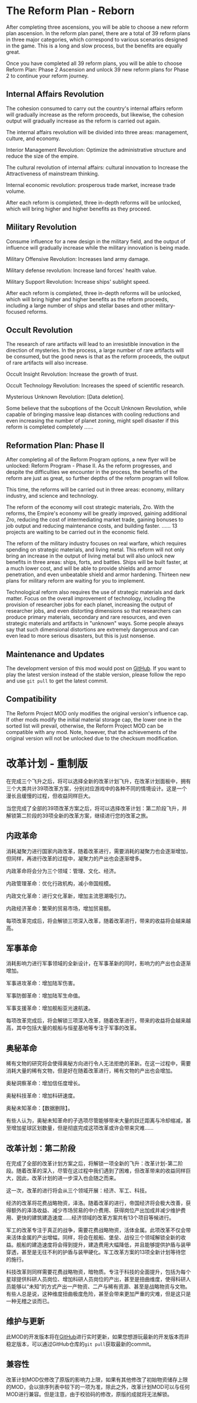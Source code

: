 # The Reform Plan - Reborn

After completing three ascensions, you will be able to choose a new reform plan ascension. In the reform plan panel, there are a total of 39 reform plans in three major categories, which correspond to various scenarios designed in the game. This is a long and slow process, but the benefits are equally great.

Once you have completed all 39 reform plans, you will be able to choose Reform Plan: Phase 2 Ascension and unlock 39 new reform plans for Phase 2 to continue your reform journey.

## Internal Affairs Revolution

The cohesion consumed to carry out the country's internal affairs reform will gradually increase as the reform proceeds, but likewise, the cohesion output will gradually increase as the reform is carried out again.

The internal affairs revolution will be divided into three areas: management, culture, and economy.

Interior Management Revolution: Optimize the administrative structure and reduce the size of the empire.

The cultural revolution of internal affairs: cultural innovation to Increase the Attractiveness of mainstream thinking.

Internal economic revolution: prosperous trade market, increase trade volume.

After each reform is completed, three in-depth reforms will be unlocked, which will bring higher and higher benefits as they proceed.

## Military Revolution

Consume influence for a new design in the military field, and the output of influence will gradually increase while the military innovation is being made.

Military Offensive Revolution: Increases land army damage.

Military defense revolution: Increase land forces' health value.

Military Support Revolution: Increase ships' sublight speed.

After each reform is completed, three in-depth reforms will be unlocked, which will bring higher and higher benefits as the reform proceeds, including a large number of ships and stellar bases and other military-focused reforms.

## Occult Revolution

The research of rare artifacts will lead to an irresistible innovation in the direction of mysteries. In the process, a large number of rare artifacts will be consumed, but the good news is that as the reform proceeds, the output of rare artifacts will also increase.

Occult Insight Revolution: Increase the growth of trust.

Occult Technology Revolution: Increases the speed of scientific research.

Mysterious Unknown Revolution: [Data deletion].

Some believe that the suboptions of the Occult Unknown Revolution, while capable of bringing massive leap distances with cooling reductions and even increasing the number of planet zoning, might spell disaster if this reform is completed completely ......

## Reformation Plan: Phase II

After completing all of the Reform Program options, a new flyer will be unlocked: Reform Program - Phase II. As the reform progresses, and despite the difficulties we encounter in the process, the benefits of the reform are just as great, so further depths of the reform program will follow.

This time, the reforms will be carried out in three areas: economy, military industry, and science and technology.

The reform of the economy will cost strategic materials, Zro. With the reforms, the Empire's economy will be greatly improved, gaining additional Zro, reducing the cost of intermediating market trade, gaining bonuses to job output and reducing maintenance costs, and building faster. ...... 13 projects are waiting to be carried out in the economic field.

The reform of the military industry focuses on real warfare, which requires spending on strategic materials, and living metal. This reform will not only bring an increase in the output of living metal but will also unlock new benefits in three areas: ships, forts, and battles. Ships will be built faster, at a much lower cost, and will be able to provide shields and armor penetration, and even unbeatable shield and armor hardening. Thirteen new plans for military reform are waiting for you to implement.

Technological reform also requires the use of strategic materials and dark matter. Focus on the overall improvement of technology, including the provision of researcher jobs for each planet, increasing the output of researcher jobs, and even distorting dimensions so that researchers can produce primary materials, secondary and rare resources, and even strategic materials and artifacts in "unknown" ways. Some people always say that such dimensional distortions are extremely dangerous and can even lead to more serious disasters, but this is just nonsense.

## Maintenance and Updates

The development version of this mod would post on [GitHub](https://github.com/Lyther/The-Reform-Plan---Reborn). If you want to play the latest version instead of the stable version, please follow the repo and use `git pull` to get the latest commit.

## Compatibility

The Reform Project MOD only modifies the original version's influence cap. If other mods modify the initial material storage cap, the lower one in the sorted list will prevail, otherwise, the Reform Project MOD can be compatible with any mod. Note, however, that the achievements of the original version will not be unlocked due to the checksum modification.

# 改革计划 - 重制版

在完成三个飞升之后，将可以选择全新的改革计划飞升，在改革计划面板中，拥有三个大类共计39项改革方案，分别对应游戏中的各种不同的情境设计。这是一个漫长且缓慢的过程，但收益同样巨大。

当您完成了全部的39项改革方案之后，将可以选择改革计划：第二阶段飞升，并解锁第二阶段的39项全新的改革方案，继续进行您的改革之旅。

## 内政革命

消耗凝聚力进行国家内政改革，随着改革进行，需要消耗的凝聚力也会逐渐增加，但同样，再进行改革的过程中，凝聚力的产出也会逐渐增多。

内政革命将会分为三个领域：管理、文化、经济。

内政管理革命：优化行政机构，减小帝国规模。

内政文化革命：进行文化革新，增加主流思潮吸引力。

内政经济革命：繁荣的贸易市场，增加贸易额。

每项改革完成后，将会解锁三项深入改革，随着改革进行，带来的收益将会越来越高。

## 军事革命

消耗影响力进行军事领域的全新设计，在军事革新的同时，影响力的产出也会逐渐增加。

军事进攻革命：增加陆军伤害。

军事防御革命：增加陆军生命值。

军事支援革命：增加舰船亚光速航速。

每项改革完成后，将会解锁三项深入改革，随着改革进行，带来的收益将会越来越高，其中包括大量的舰船与恒星基地等专注于军事的改革。

## 奥秘革命

稀有文物的研究将会使得奥秘方向进行令人无法拒绝的革新。在这一过程中，需要消耗大量的稀有文物，但是好在随着改革进行，稀有文物的产出也会增加。

奥秘洞察革命：增加信任度增长。

奥秘科技革命：增加科研速度。

奥秘未知革命：【数据删除】。

有些人认为，奥秘未知革命的子选项尽管能够带来大量的跃迁距离与冷却缩减，甚至增加星球区划数量，但是彻底完成这项改革或许会带来灾难……

## 改革计划：第二阶段

在完成了全部的改革计划方案之后，将解锁一项全新的飞升：改革计划-第二阶段。随着改革的深入，尽管在这过程中我们遇到了困难，但改革带来的收益同样巨大，因此，改革计划的进一步深入也会随之而来。

这一次，改革的进行将会从三个领域开展：经济、军工、科技。

经济的改革将花费战略物资，泽洛。随着改革的进行，帝国经济将会极大改善，获得额外的泽洛收益、减少市场贸易的中介费用、获得岗位产出加成并减少维护费用、更快的建筑建造速度……经济领域的改革方案共有13个项目等候进行。

军工的改革专注于真正的战争，需要花费战略物资，活体金属。此项改革不仅会带来活体金属的产出增幅，同样，将会在舰船、堡垒、战役三个领域解锁全新的收益。舰船的建造速度将会得到提升，建造费用大幅降低，并且能够提供护盾与装甲穿透，甚至是无往不利的护盾与装甲硬化。军工改革方案的13项全新计划等待您的施行。

科技改革则同样需要花费战略物资，暗物质。专注于科技的全面提升，包括为每个星球提供科研人员岗位、增加科研人员岗位的产出，甚至是扭曲维度，使得科研人员能够以“未知”的方式产出一产物资、二产与稀有资源、甚至是战略物资与文物。有些人总是说，这种维度扭曲极度危险，甚至会带来更加严重的灾难，但是这只是一种无稽之谈而已。

## 维护与更新

此MOD的开发版本将在[GitHub](https://github.com/Lyther/The-Reform-Plan---Reborn)进行实时更新，如果您想游玩最新的开发版本而非稳定版本，可以通过GitHub仓库的`git pull`获取最新的commit。

## 兼容性

改革计划MOD仅修改了原版的影响力上限，如果有其他修改了初始物资储存上限的MOD，会以排序列表中较下的一项为准，除此之外，改革计划MOD可以与任何MOD进行兼容。但是注意，由于校验码的修改，原版的成就将无法解锁。